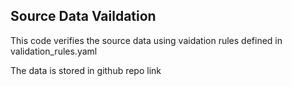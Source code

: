 ## Source Data Vaildation
This code verifies the source data using vaidation rules defined in validation_rules.yaml

The data is stored in github repo link
